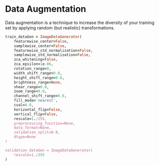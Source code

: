 # Data Augmentation

Data augmentation is a technique to increase the diversity of your training set by applying random (but realistic) transformations.
```ruby
train_dataGen = ImageDataGenerator(
    featurewise_center=False,
    samplewise_center=False,
    featurewise_std_normalization=False,
    samplewise_std_normalization=False,
    zca_whitening=False,
    zca_epsilon=1e-06,
    rotation_range=0,
    width_shift_range=0.0,
    height_shift_range=0.0,
    brightness_range=None,
    shear_range=0.0,
    zoom_range=0.0,
    channel_shift_range=0.0,
    fill_mode='nearest',
    cval=0.0,
    horizontal_flip=False,
    vertical_flip=False,
    rescale=1./255,
    preprocessing_function=None,
    data_format=None,
    validation_split=0.0,
    dtype=None
)

validation_dataGen = ImageDataGenerator(
    rescale=1./255
)
    
```
